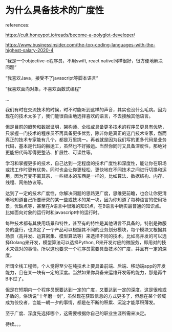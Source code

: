# 为什么具备技术的广度性

references:

https://cult.honeypot.io/reads/become-a-polyglot-developer/

https://www.businessinsider.com/the-top-coding-languages-with-the-highest-salary-2020-4

“我是一个objective-c程序员，不用swift, react native同样很好，很方便地解决问题“

“我喜欢Java，接受不了javascript等脚本语言“

“我喜欢面向对象，不喜欢函数式编程“

...

我们有时在交流技术的时候，时不时能听到这样的声音，其实也没什么毛病。因为现在的技术太多了，我们能很自由地选择喜欢的语言，不去接触其他语言。

但是目前的趋势和数据证明，架构师、全栈或具备更多技术的程序员更具有优势，只掌握一门技术的程序员不再具备更多优势，除非你是真正的这门技术专家，然而真正的技术专家能有几个，都是万里挑一。再者就是因为我们写的更多代码是业务代码，基本是代码的搬运工，虽然也不好搬运。当然你同时又具备深度性，那绝对更能把代码写得更整洁、扩展性、可读性等。

学习和掌握更多的技术，自己达到一定程度的技术广度性和深度性，能让你在职场或找工作时更有优势。同时也会让你更轻松、更快地在不同技术之间进行切换和运用，因为万变不离其宗，一些根本的东西是一样的，比如算法、数据结构、内存、线程、网络协议等。

达到了一定的技术广度性，你解决问题的思路更广度，思维更前瞻，也会让你更清晰地知道自己所要研究的某一些或技术的某一块，因为你知道了每种语言的使用场景，优缺点等，甚至在A语言中很难的知识点，在B语言中确实最普通的知识点。比如面向对象的运行时和javascript中的运行时。

每种技术都有其使用场景和特性，甚至有的特性是其他语言不具备的。特别是微服务的盛行，也决定了一个产品可以根据其不同的业务划分模块，每个模块又根据其场景（高并发、运算密集、模型算法等）来选择不同的技术，比如高并发的可以选择Golang来开发，模型算法可以选择Python, R来开发对应的微服务，即用对的技术来做对的事情。所以这也要求一个程序员需要具备技术的广度，并且有一定的深度。

所谓全栈工程师，个人觉得至少在纯技术上要具备前端、后端、移动端app的开发能力，且在某一块有一定的深度。当然如果你具备来运维开发等的能力，那是再牛B不过了。

但是在短期内一个程序员既要达到一定的广度，又要达到一定的深度，这是很难或矛盾的。俗话说“十年磨一剑“，虽然现在获取信息的方式更多了，但想在某个领域成为佼佼者，岂能一朝一夕的事情，都是在不断的积累、沉淀才能厚积薄发。

至于广度、深度先选择哪个，这需要根据你自己的职业生涯所需来决定。

待续。。。
